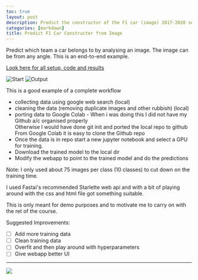 ```yaml
---
toc: true
layout: post
description: Predict the constructor of the F1 car (image) 2017-2020 season
categories: [markdown]
title: Predict F1 Car Constructor from Image
---
```

Predict which team a car belongs to by analysing an image. The image can be from any angle.
This is an end-to-end example.

[Look here for all setup, code and results](https://github.com/DexterDSilva/f1cars-detector)

![]({{site.baseurl}}/images/f1carpred-fp-1.png "Start")
![]({{site.baseurl}}/images/f1carpred-fp-3.png "Output")


This is a good example of a complete workflow
  - collecting data using google web search (local) 
  - cleaning the data (removing duplicate images and other rubbish) (local) 
  - porting data to Google Colab - When i was doing this I did not have my Github a/c organised properly  
  Otherwise I would have done git init and ported the local repo to github  
  From Google Colab it is easy to clone the Github repo 
  - Once the data is in repo start a new jupyter notebook and select a GPU for training.  
  - Download the trained model to the local dir  
  - Modify the webapp to point to the trained model and do the predictions
  
Note: I only used about 75 images per class (10 classes) to cut down on the training time.

I used Fastai's recommended Starlette web api and with a bit of playing around with the css and html file got something suitable.

This is only meant for demo purposes and to motivate me to carry on with the ret of the course.

Suggested Improvements:
 - [ ] Add more training data
 - [ ] Clean training data 
 - [ ] Overfit and then play around with hyperparameters
 - [ ] Give webapp better UI

---
![]({{site.baseurl}}/images/onpointai_logo.gif)
